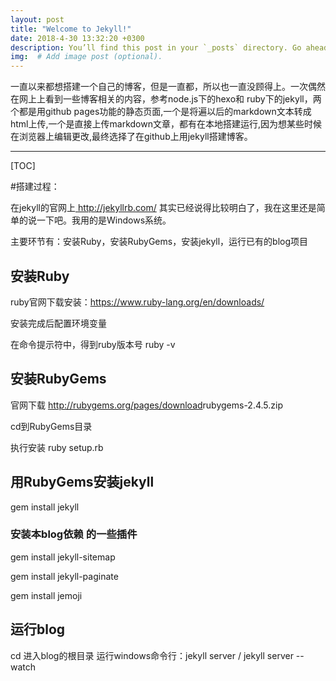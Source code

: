 ```yaml
---
layout: post
title: "Welcome to Jekyll!"
date: 2018-4-30 13:32:20 +0300
description: You’ll find this post in your `_posts` directory. Go ahead and edit it and re-build the site to see your changes. # Add post description (optional)
img:  # Add image post (optional).
---
```

一直以来都想搭建一个自己的博客，但是一直都，所以也一直没顾得上。一次偶然在网上上看到一些博客相关的内容，参考node.js下的hexo和 ruby下的jekyll，两个都是用github pages功能的静态页面,一个是将遍以后的markdown文本转成html上传,一个是直接上传markdown文章，都有在本地搭建运行,因为想某些时候在浏览器上编辑更改,最终选择了在github上用jekyll搭建博客。

------

[TOC]



#搭建过程：

在jekyll的官网上[ <http://jekyllrb.com/>](http://jekyllrb.com/) 其实已经说得比较明白了，我在这里还是简单的说一下吧。我用的是Windows系统。  

主要环节有：安装Ruby，安装RubyGems，安装jekyll，运行已有的blog项目

## 安装Ruby

ruby官网下载安装：[<https://www.ruby-lang.org/en/downloads/>](<https://www.ruby-lang.org/en/downloads/>)

安装完成后配置环境变量

在命令提示符中，得到ruby版本号 ruby -v



## 安装RubyGems

官网下载 [<http://rubygems.org/pages/download>](http://rubygems.org/pages/download)rubygems-2.4.5.zip

cd到RubyGems目录

执行安装 ruby setup.rb



## 用RubyGems安装jekyll

gem install jekyll



### 安装本blog依赖 的一些插件

gem install jekyll-sitemap

gem install jekyll-paginate

gem install jemoji

## 运行blog

cd 进入blog的根目录 运行windows命令行：jekyll server / jekyll server --watch
